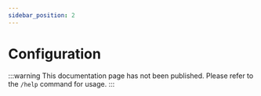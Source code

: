 ```yaml
---
sidebar_position: 2
---
```


# Configuration

:::warning
This documentation page has not been published.
Please refer to the `/help` command for usage.
:::
